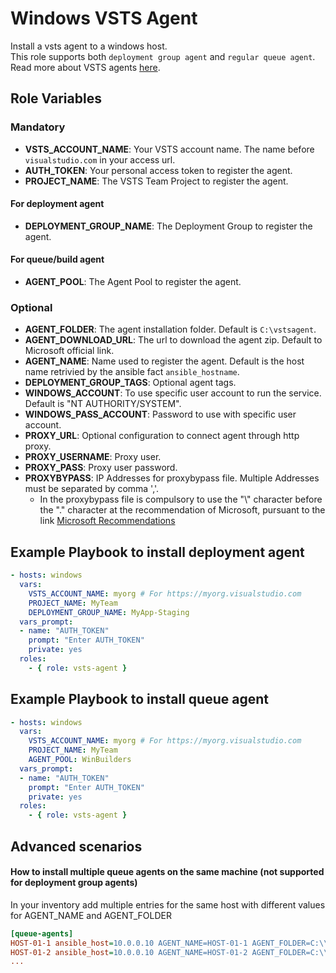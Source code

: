 Windows VSTS Agent
=========

Install a vsts agent to a windows host.  
This role supports both `deployment group agent` and `regular queue agent`.  
Read more about VSTS agents [here](https://docs.microsoft.com/en-us/vsts/build-release/concepts/agents/agents).

Role Variables
--------------

### Mandatory

* **VSTS_ACCOUNT_NAME**: Your VSTS account name. The name before `visualstudio.com` in your access url.
* **AUTH_TOKEN**: Your personal access token to register the agent.
* **PROJECT_NAME**: The VSTS Team Project to register the agent.

#### For deployment agent

* **DEPLOYMENT_GROUP_NAME**: The Deployment Group to register the agent.

#### For queue/build agent

* **AGENT_POOL**: The Agent Pool to register the agent.

### Optional

* **AGENT_FOLDER**: The agent installation folder. Default is `C:\vstsagent`.
* **AGENT_DOWNLOAD_URL**: The url to download the agent zip. Default to Microsoft official link.
* **AGENT_NAME**: Name used to register the agent. Default is the host name retrivied by the ansible fact `ansible_hostname`.
* **DEPLOYMENT_GROUP_TAGS**: Optional agent tags.
* **WINDOWS_ACCOUNT**: To use specific user account to run the service. Default is "NT AUTHORITY/SYSTEM".
* **WINDOWS_PASS_ACCOUNT**: Password to use with specific user account.
* **PROXY_URL**: Optional configuration to connect agent through http proxy.
* **PROXY_USERNAME**: Proxy user.
* **PROXY_PASS**: Proxy user password.
* **PROXYBYPASS**: IP Addresses for proxybypass file. Multiple Addresses must be separated by comma ','.
    * In the proxybypass file is compulsory to use the "\\" character before the "." character at the recommendation of Microsoft, pursuant to the link [Microsoft Recommendations](https://docs.microsoft.com/en-us/vsts/build-release/actions/agents/proxy?view=vsts)

Example Playbook to install deployment agent
----------------

```yaml
- hosts: windows
  vars:
    VSTS_ACCOUNT_NAME: myorg # For https://myorg.visualstudio.com
    PROJECT_NAME: MyTeam
    DEPLOYMENT_GROUP_NAME: MyApp-Staging
  vars_prompt:
  - name: "AUTH_TOKEN"
    prompt: "Enter AUTH_TOKEN"
    private: yes
  roles:
    - { role: vsts-agent }
```

Example Playbook to install queue agent
----------------

```yaml
- hosts: windows
  vars:
    VSTS_ACCOUNT_NAME: myorg # For https://myorg.visualstudio.com
    PROJECT_NAME: MyTeam
    AGENT_POOL: WinBuilders
  vars_prompt:
  - name: "AUTH_TOKEN"
    prompt: "Enter AUTH_TOKEN"
    private: yes
  roles:
    - { role: vsts-agent }
```

Advanced scenarios
----------------

#### How to install multiple queue agents on the same machine (not supported for deployment group agents)

In your inventory add multiple entries for the same host with different values for AGENT_NAME and AGENT_FOLDER

```ini
[queue-agents]
HOST-01-1 ansible_host=10.0.0.10 AGENT_NAME=HOST-01-1 AGENT_FOLDER=C:\\vstsagent\\A1
HOST-01-2 ansible_host=10.0.0.10 AGENT_NAME=HOST-01-2 AGENT_FOLDER=C:\\vstsagent\\A2
...
```
